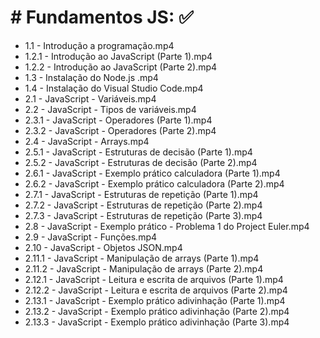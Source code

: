 # # Fundamentos JS: :white_check_mark:

- 1.1 - Introdução a programação.mp4
- 1.2.1 - Introdução ao JavaScript (Parte 1).mp4
- 1.2.2 - Introdução ao JavaScript (Parte 2).mp4
- 1.3 - Instalação do Node.js .mp4
- 1.4 - Instalação do Visual Studio Code.mp4
- 2.1 - JavaScript - Variáveis.mp4
- 2.2 - JavaScript - Tipos de variáveis.mp4
- 2.3.1 -  JavaScript - Operadores (Parte 1).mp4
- 2.3.2 -  JavaScript - Operadores (Parte 2).mp4
- 2.4 -  JavaScript - Arrays.mp4
- 2.5.1 -  JavaScript - Estruturas de decisão (Parte 1).mp4
- 2.5.2 -  JavaScript - Estruturas de decisão (Parte 2).mp4
- 2.6.1 -  JavaScript - Exemplo prático calculadora (Parte 1).mp4
- 2.6.2 -  JavaScript - Exemplo prático calculadora (Parte 2).mp4
- 2.7.1 -  JavaScript - Estruturas de repetição (Parte 1).mp4
- 2.7.2 -  JavaScript - Estruturas de repetição (Parte 2).mp4
- 2.7.3 -  JavaScript - Estruturas de repetição (Parte 3).mp4
- 2.8 -  JavaScript - Exemplo prático - Problema 1 do Project Euler.mp4
- 2.9 -  JavaScript - Funções.mp4
- 2.10 -  JavaScript - Objetos JSON.mp4
- 2.11.1 -  JavaScript - Manipulação de arrays (Parte 1).mp4
- 2.11.2 -  JavaScript - Manipulação de arrays (Parte 2).mp4
- 2.12.1 - JavaScript - Leitura e escrita de arquivos (Parte 1).mp4
- 2.12.2 - JavaScript - Leitura e escrita de arquivos (Parte 2).mp4
- 2.13.1 - JavaScript - Exemplo prático adivinhação (Parte 1).mp4
- 2.13.2 - JavaScript - Exemplo prático adivinhação (Parte 2).mp4
- 2.13.3 - JavaScript - Exemplo prático adivinhação (Parte 3).mp4
